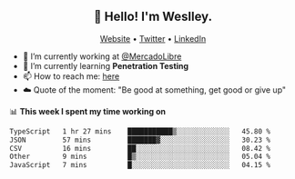 <h2 align="center">👋 Hello! I'm Weslley.</h2>
<p align="center">
  <a href="http://weslleyneri.com.br">Website</a> •
  <a href="https://twitter.com/Weslley_Neri">Twitter</a> •
  <a href="https://www.linkedin.com/in/weslley-neri-3658908b">LinkedIn</a>
</p>


- 🔭 I’m currently working at [@MercadoLibre](https://github.com/mercadolibre)
- 🌱 I’m currently learning **Penetration Testing**
- 📫 How to reach me: [here](mailto:weslley39@gmail.com)
- ☁️ Quote of the moment: "Be good at something, get good or give up"

📊 **This week I spent my time working on**
<!--START_SECTION:waka-->

```txt
TypeScript   1 hr 27 mins    ███████████▒░░░░░░░░░░░░░   45.80 %
JSON         57 mins         ███████▓░░░░░░░░░░░░░░░░░   30.23 %
CSV          16 mins         ██░░░░░░░░░░░░░░░░░░░░░░░   08.42 %
Other        9 mins          █▒░░░░░░░░░░░░░░░░░░░░░░░   05.04 %
JavaScript   7 mins          █░░░░░░░░░░░░░░░░░░░░░░░░   04.15 %
```

<!--END_SECTION:waka-->

<!-- Inspired by https://github.com/gruselhaus/gruselhaus -->